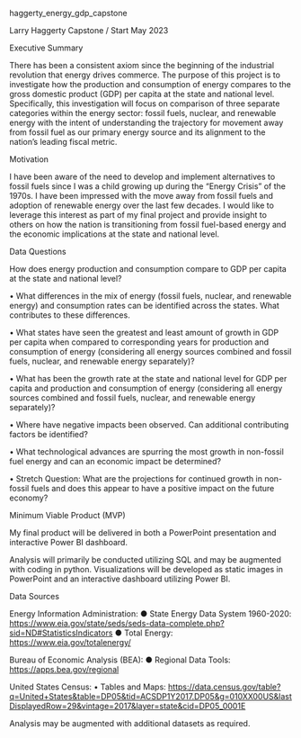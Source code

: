 haggerty_energy_gdp_capstone

Larry Haggerty Capstone / Start May 2023

Executive Summary

There has been a consistent axiom since the beginning of the industrial revolution that energy drives commerce. The purpose of this project is to investigate how the production and consumption of energy compares to the gross domestic product (GDP) per capita at the state and national level. Specifically, this investigation will focus on comparison of three separate categories within the energy sector: fossil fuels, nuclear, and renewable energy with the intent of understanding the trajectory for movement away from fossil fuel as our primary energy source and its alignment to the nation’s leading fiscal metric.  

Motivation

I have been aware of the need to develop and implement alternatives to fossil fuels since I was a child growing up during the “Energy Crisis” of the 1970s. I have been impressed with the move away from fossil fuels and adoption of renewable energy over the last few decades. I would like to leverage this interest as part of my final project and provide insight to others on how the nation is transitioning from fossil fuel-based energy and the economic implications at the state and national level. 

Data Questions

How does energy production and consumption compare to GDP per capita at the state and national level?


  •	What differences in the mix of energy (fossil fuels, nuclear, and renewable energy) and consumption rates can be identified across the states. What contributes to these differences.

  •	What states have seen the greatest and least amount of growth in GDP per capita when compared to corresponding years for production and consumption of energy (considering all energy sources combined and fossil fuels, nuclear, and renewable energy separately)?

  •	What has been the growth rate at the state and national level for GDP per capita and production and consumption of energy (considering all energy sources combined and fossil fuels, nuclear, and renewable energy separately)?

  •	Where have negative impacts been observed. Can additional contributing factors be identified?
  
  •	What technological advances are spurring the most growth in non-fossil fuel energy and can an economic impact be determined?

  •	Stretch Question: What are the projections for continued growth in non-fossil fuels and does this appear to have a positive impact on the future economy?

Minimum Viable Product (MVP)

My final product will be delivered in both a PowerPoint presentation and interactive Power BI dashboard. 

Analysis will primarily be conducted utilizing SQL and may be augmented with coding in python. Visualizations will be developed as static images in PowerPoint and an interactive dashboard utilizing Power BI. 

Data Sources

Energy Information Administration:
  ●	State Energy Data System 1960-2020: https://www.eia.gov/state/seds/seds-data-complete.php?sid=ND#StatisticsIndicators
  ●	Total Energy: https://www.eia.gov/totalenergy/

Bureau of Economic Analysis (BEA):
●	 Regional Data Tools: https://apps.bea.gov/regional 

United States Census:
•	Tables and Maps: https://data.census.gov/table?q=United+States&table=DP05&tid=ACSDP1Y2017.DP05&g=010XX00US&lastDisplayedRow=29&vintage=2017&layer=state&cid=DP05_0001E 

Analysis may be augmented with additional datasets as required.

